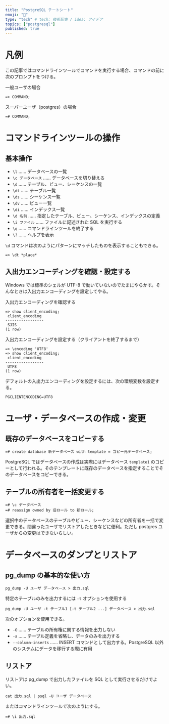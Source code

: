 ```yaml
---
title: "PostgreSQL チートシート"
emoji: "🐘"
type: "tech" # tech: 技術記事 / idea: アイデア
topics: ["postgresql"]
published: true
---
```


# 凡例

この記事ではコマンドラインツールでコマンドを実行する場合、コマンドの前に次のプロンプトをつける。

一般ユーザの場合

```
=> COMMAND;
```

スーパーユーザ（postgres）の場合

```
=# COMMAND;
```

# コマンドラインツールの操作

## 基本操作

- `\l` …… データベースの一覧
- `\c データベース` …… データベースを切り替える
- `\d` …… テーブル、ビュー、シーケンスの一覧
- `\dt` …… テーブル一覧
- `\ds` …… シーケンス一覧
- `\dv` …… ビュー一覧
- `\di` …… インデックス一覧
- `\d 名前` …… 指定したテーブル、ビュー、シーケンス、インデックスの定義
- `\i ファイル` …… ファイルに記述された SQL を実行する
- `\q` …… コマンドラインツールを終了する
- `\?` …… ヘルプを表示

`\d` コマンドは次のようにパターンにマッチしたものを表示することもできる。

```
=> \dt *place*
```

## 入出力エンコーディングを確認・設定する

Windows では標準のシェルが UTF-8 で動いていないのでたまにやらかす。そんなときは入出力エンコーディングを設定してやる。

入出力エンコーディングを確認する

```
=> show client_encoding;
 client_encoding
-----------------
 SJIS
(1 row)
```

入出力エンコーディングを設定する（クライアントを終了するまで）

```
=> \encoding 'UTF8'
=> show client_encoding;
 client_encoding
-----------------
 UTF8
(1 row)
```

デフォルトの入出力エンコーディングを設定するには、次の環境変数を設定する。

```
PGCLIENTENCODING=UTF8
```

# ユーザ・データベースの作成・変更

## 既存のデータベースをコピーする

```
=# create database 新データベース with template = コピー元データベース;
```

PostgreSQL ではデータベースの作成は実際にはデータベース `template1` のコピーとして行われる。そのテンプレートに既存のデータベースを指定することでそのデータベースをコピーできる。

## テーブルの所有者を一括変更する

```
=# \c データベース
=# reassign owned by 旧ロール to 新ロール;
```

選択中のデータベースのテーブルやビュー、シーケンスなどの所有者を一括で変更できる。間違ったユーザでリストアしたときなどに便利。ただし postgres ユーザからの変更はできないらしい。

# データベースのダンプとリストア

## pg_dump の基本的な使い方

```
pg_dump -U ユーザ データベース > 出力.sql
```

特定のテーブルのみを出力するには `-t` オプションを使用する

```
pg_dump -U ユーザ -t テーブル1 [-t テーブル2 ...] データベース > 出力.sql
```

次のオプションを使用できる。

- `-O` …… テーブルの所有権に関する情報を出力しない
- `-a` …… テーブル定義を省略し、データのみを出力する
- `--column-inserts` …… INSERT コマンドとして出力する。PostgreSQL 以外のシステムにデータを移行する際に有用

## リストア

リストアは pg_dump で出力したファイルを SQL として実行させるだけでよい。

```
cat 出力.sql | psql -U ユーザ データベース
```

またはコマンドラインツールで次のようにする。

```
=# \i 出力.sql
```
